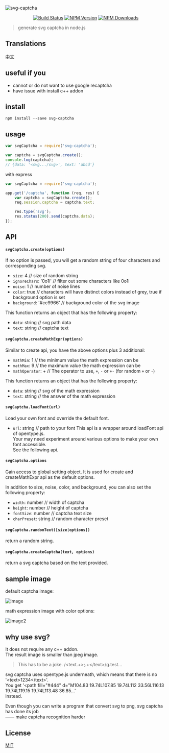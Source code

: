 ![svg-captcha](media/header.png)

<div align="center">

[![Build Status](https://img.shields.io/travis/lemonce/svg-captcha/master.svg?style=flat-square)](https://travis-ci.org/lemonce/svg-captcha)
[![NPM Version](https://img.shields.io/npm/v/svg-captcha.svg?style=flat-square)](https://www.npmjs.com/package/svg-captcha)
[![NPM Downloads](https://img.shields.io/npm/dm/svg-captcha.svg?style=flat-square)](https://www.npmjs.com/package/svg-captcha)

</div>

> generate svg captcha in node.js

## Translations

[中文](README_CN.md)

## useful if you

- cannot or do not want to use google recaptcha
- have issue with install c++ addon

## install

```
npm install --save svg-captcha
```

## usage

```Javascript
var svgCaptcha = require('svg-captcha');

var captcha = svgCaptcha.create();
console.log(captcha);
// {data: '<svg.../svg>', text: 'abcd'}
```

with express

```Javascript
var svgCaptcha = require('svg-captcha');

app.get('/captcha', function (req, res) {
	var captcha = svgCaptcha.create();
	req.session.captcha = captcha.text;

	res.type('svg');
	res.status(200).send(captcha.data);
});
```

## API

#### `svgCaptcha.create(options)`

If no option is passed, you will get a random string of four characters and corresponding svg.

- `size`: 4 // size of random string
- `ignoreChars`: '0o1i' // filter out some characters like 0o1i
- `noise`: 1 // number of noise lines
- `color`: true // characters will have distinct colors instead of grey, true if background option is set
- `background`: '#cc9966' // background color of the svg image

This function returns an object that has the following property:

- `data`: string // svg path data
- `text`: string // captcha text

#### `svgCaptcha.createMathExpr(options)`

Similar to create api, you have the above options plus 3 additional:

- `mathMin`: 1 // the minimum value the math expression can be
- `mathMax`: 9 // the maximum value the math expression can be
- `mathOperator`: + // The operator to use, `+`, `-` or `+-` (for random `+` or `-`)

This function returns an object that has the following property:

- `data`: string // svg of the math expression
- `text`: string // the answer of the math expression

#### `svgCaptcha.loadFont(url)`

Load your own font and override the default font.

- `url`: string // path to your font
  This api is a wrapper around loadFont api of opentype.js.  
  Your may need experiment around various options to make your own font accessible.  
  See the following api.

#### `svgCaptcha.options`

Gain access to global setting object.
It is used for create and createMathExpr api as the default options.

In addition to size, noise, color, and background, you can also set the following property:

- `width`: number // width of captcha
- `height`: number // height of captcha
- `fontSize`: number // captcha text size
- `charPreset`: string // random character preset

#### `svgCaptcha.randomText([size|options])`

return a random string.

#### `svgCaptcha.createCaptcha(text, options)`

return a svg captcha based on the text provided.

## sample image

default captcha image:

![image](media/example.png)

math expression image with color options:

![image2](media/example-2.png)

## why use svg?

It does not require any c++ addon.  
The result image is smaller than jpeg image.

> This has to be a joke. /\<text.+\>;.+\<\/text\>/g.test...

svg captcha uses opentype.js underneath, which means that there is no
'&lt;text&gt;1234&lt;/text&gt;'.  
You get
'&lt;path fill="#444" d="M104.83 19.74L107.85 19.74L112 33.56L116.13 19.74L119.15 19.74L113.48 36.85...'  
instead.

Even though you can write a program that convert svg to png, svg captcha has done its job  
—— make captcha recognition harder

## License

[MIT](LICENSE.md)
